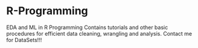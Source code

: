 # R-Programming
EDA and ML in R Programming
Contains tutorials and other basic procedures for efficient data cleaning, wrangling and analysis.
Contact me for DataSets!!!
